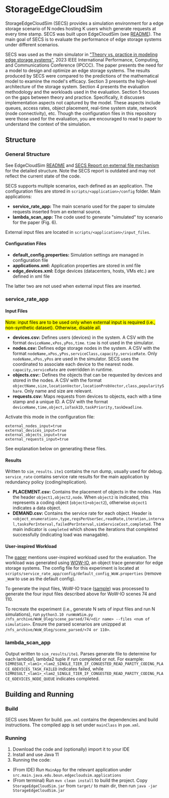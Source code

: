 # StorageEdgeCloudSim

StorageEdgeCloudSim (SECS) provides a simulation environment for a edge storage scenario of N nodes hosting K users which generate requests at every time stamp. SECS was built upon EdgeCloudSim (see [README](/README_ECS.md)). The main goal of SECS is to evaluate the performance of edge storage systems under different scenarios.

SECS was used as the main simulator in ["Theory vs. practice in modeling edge storage systems"](https://arxiv.org/pdf/2308.12115), 2023 IEEE International Performance, Computing, and Communications Conference (IPCCC).
The paper presents the need for a model to design and optimize an edge storage systems. The results produced by SECS were compared to the predictions of the mathematical model to examine the model's efficacy. Section 3 presents the high-level architecture of the storage system. 
Section 4 presents the evaluation methodology and the workloads used in the evaluation. 
Section 5 focuses on the gaps between theory and practice. Specifically, it discusses implementation aspects not captured by the model. These aspects include queues, access rates, object placement, real-time system state, network (node connectivity), etc. Though the configuration files in this repository were those used for the evaluation, you are encouraged to read to paper to understand the context of the simulation.


## Structure
### General Structure
See EdgeCloudSim  [README](/README_ECS.md) and [SECS Report on external file mechanism](/SECS_Report_Reading_From_External_Files_OUTDATED.pdf) for the detailed structure. Note the SECS report is outdated and may not reflect the current state of the code.

SECS supports multiple scenarios, each defined as an application.
The configuration files are stored in `scripts/<application>/config` folder. Main applications:
- **service_rate_app:** The main scenario used for the paper to simulate requests inserted from an external source.
- **lambda_scan_app:** The code used to generate "simulated" toy scenario for the paper (Fig. 6).

External input files are located in `scripts/<application>/input_files`. 

#### Configuration Files
- **default_config.properties:** Simulation settings are managed in configuration file
- **applications.xml:** Application properties are stored in xml file
- **edge_devices.xml:** Edge devices (datacenters, hosts, VMs etc.) are defined in xml file

The latter two are not used when external input files are inserted.

### service_rate_app
#### Input Files
<mark>Note: input files are to be used only when external input is required (i.e., non-synthetic dataset). Otherwise, disable all.</mark>

- **devices.csv:** Defines users (devices) in the system. A CSV with the format `deviceName,xPos,yPos,time`. `time` is not used in the simulator.
- **nodes.csv:** Defines edge storage nodes in the system. A CSV with the format `nodeName,xPos,yPos,serviceClass,capacity,serviceRate`.  Only `nodeName,xPos,yPos` are used in the simulator. SECS uses the coordinated to associate each device to the nearest node. `capacity,serviceRate` are overridden in runtime.
- **objects.csv:**: Defines the objects that can be requested by devices and stored in the nodes. A CSV with the format `objectName,size,locationVector,locationProbVector,class,popularityShare`. Only name and size are relevant.
- **requests.csv:** Maps requests from devices to objects, each with a time stamp and a unique ID. A CSV with the format `deviceName,time,object,ioTaskID,taskPriority,taskDeadline`.

Activate this mode in the configuration file:
```
external_nodes_input=true
external_devices_input=true
external_objects_input=true
external_requests_input=true
```

See explanation below on generating these files.

#### Results
Written to `sim_results`. `ite1` contains the run dump, usually used for debug.
`service_rate` contains service rate results for the main application by redundancy policy (coding/replication).
- **PLACEMENT.csv:** Contains the placement of objects in the nodes. Has the header `object1,object2,node`. When `object2` is indicated, this represents a coding object (`object1+object2`), otherwise `object1` indicates a data object.
- **DEMAND.csv:** Contains the service rate for each object. Header is `<object_enumeration>,type,reqsPerUserSec,readRate,iteration,interval,tasksPerInterval,failedPerInterval,simServiceCost,completed`. The main indicator is `completed` which shows the iterations that completed successfully (indicating load was managable).

#### User-inspired Workload
The [paper](https://arxiv.org/pdf/2308.12115) mentions user-inspired workload used for the evaluation. The workload was generated using [WOW-IO](https://github.com/olekol33/WoW-IO), an object trace generator for edge storage systems.
The config file for this experiment is located at `scripts/service_rate_app/config/default_config_WoW.properties` (remove `_WoW` to use as the default config).

To generate the input files, WoW-IO trace ([sample](https://github.com/olekol33/WoW-IO/tree/main/IOs/Scene4)) was processed to generate the four input files described above for WoW-IO scenes 74 and 110.

To recreate the experiment (i.e., generate N sets of input files and run N simulations), run `python3.10 runWoWSim.py /nfs_archive/WoW_Oleg/scene_parsed/74/<dir name> --files <num of simulation>`.
Ensure the parsed scenarios are unizpped at `/nfs_archive/WoW_Oleg/scene_parsed/<74 or 110>`.

### lambda_scan_app
Output written to `sim_results/ite1`. Parses generate file to determine for each lambda1, lambda2 tuple if run completed or not. For example: `SIMRESULT_<lam1>_<lam2_SINGLE_TIER_IF_CONGESTED_READ_PARITY_CODING_PLACE_6DEVICES_TASK_FAILED` indicates failed, while `SIMRESULT_<lam1>_<lam2_SINGLE_TIER_IF_CONGESTED_READ_PARITY_CODING_PLACE_6DEVICES_NODE_QUEUE` indicates completed.


## Building and Running
### Build
SECS uses Maven for build. `pom.xml` contains the dependencies and build instructions.
The compiled app is set under `mainClass` in `pom.xml`.

### Running

1. Download the code and (optionally) import it to your IDE
2. Install and use Java 11
3. Running the code:
- (From IDE) Run `MainApp` for the relevant application under `src.main.java.edu.boun.edgecloudsim.applications`
- (From terminal) Run `mvn clean install` to build the project. Copy `StorageEdgeCloudSim.jar` from `target/` to main dir, then run `java -jar StorageEdgeCloudSim.jar`


